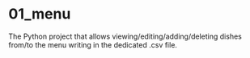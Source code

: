 # 01_menu
The Python project that allows viewing/editing/adding/deleting dishes from/to the menu writing in the dedicated .csv file. 
